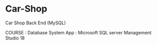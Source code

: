 # Car-Shop
Car Shop Back End (MySQL)

COURSE : Database System
App : Microsoft SQL server Management Studio 18
